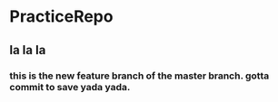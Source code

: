 # PracticeRepo
## la la la
### this is the new feature branch of the master branch. gotta commit to save yada yada. 
